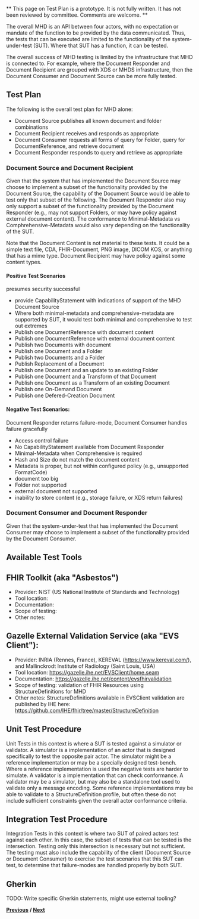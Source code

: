 ** This page on Test Plan is a prototype. It is not fully written. It has not been reviewed by committee. Comments are welcome. **

The overall MHD is an API between four actors, with no expectation or mandate of the function to be provided by the data communicated. Thus, the tests that can be executed are limited to the functionality of the system-under-test (SUT). Where that SUT has a function, it can be tested. 

The overall success of MHD testing is limited by the infrastructure that MHD is connected to. For example, where the Document Responder and Document Recipient are grouped with XDS or MHDS infrastructure, then the Document Consumer and Document Source can be more fully tested. 

## Test Plan

The following is the overall test plan for MHD alone:
* Document Source publishes all known document and folder combinations
* Document Recipient receives and responds as appropriate
* Document Consumer requests all forms of query for Folder, query for DocumentReference, and retrieve document
* Document Responder responds to query and retrieve as appropriate

### Document Source and Document Recipient

Given that the system that has implemented the Document Source may choose to implement a subset of the functionality provided by the Document Source, the capability of the Document Source would be able to test only that subset of the following. The Document Responder also may only support a subset of the functionality provided by the Document Responder (e.g., may not support Folders, or may have policy against external document content). The conformance to Minimal-Metadata vs Comphrehensive-Metadata would also vary depending on the functionality of the SUT. 

Note that the Document Content is not material to these tests. It could be a simple text file, CDA, FHIR-Document, PNG image, DICOM KOS, or anything that has a mime type. Document Recipient may have policy against some content types.

#### Positive Test Scenarios 
presumes security successful
* provide CapabilityStatement with indications of support of the MHD Document Source
* Where both minimal-metadata and comprehensive-metadata are supported by SUT, it would test both minimal and comprehensive to test out extremes 
* Publish one DocumentReference with document content
* Publish one DocumentReference with external document content
* Publish two Documents with document
* Publish one Document and a Folder
* Publish two Documents and a Folder
* Publish Replacement of a Document
* Publish one Document and an update to an existing Folder 
* Publish one Document and a Transform of that Document
* Publish one Document as a Transform of an existing Document
* Publish one On-Demand Document
* Publish one Defered-Creation Document

#### Negative Test Scenarios: 
Document Responder returns failure-mode, Document Consumer handles failure gracefully
* Access control failure
* No CapabilityStatement available from Document Responder
* Minimal-Metadata when Comprehensive is required
* Hash and Size do not match the document content
* Metadata is proper, but not within configured policy (e.g., unsupported FormatCode)
* document too big
* Folder not supported
* external document not supported
* inability to store content (e.g., storage failure, or XDS return failures)


### Document Consumer and Document Responder


Given that the system-under-test that has implemented the Document Consumer may choose to implement a subset of the functionality provided by the Document Consumer.


## Available Test Tools

## FHIR Toolkit (aka "Asbestos")
* Provider: NIST (US National Institute of Standards and Technology)
* Tool location:
* Documentation:
* Scope of testing:
* Other notes:

## Gazelle External Validation Service (aka "EVS Client"):
* Provider:  INRIA (Rennes, France), KEREVAL (https://www.kereval.com/), and Mallinckrodt Institute of Radiology (Saint Louis, USA) 
* Tool location: https://gazelle.ihe.net/EVSClient/home.seam
* Documentation: https://gazelle.ihe.net/content/evsfhirvalidation
* Scope of testing: validation of FHIR Resources using StructureDefinitions for MHD
* Other notes: StructureDefinitions available in EVSClient validation are published by IHE here: https://github.com/IHE/fhir/tree/master/StructureDefinition

## Unit Test Procedure

Unit Tests in this context is where a SUT is tested against a simulator or validator.  A simulator is a implementation of an actor that is designed specifically to test the opposite pair actor. The simulator might be a reference implementation or may be a specially designed test-bench. Where a reference implementation is used the negative tests are harder to simulate. A validator is a implementation that can check conformance. A validator may be a simulator, but may also be a standalone tool used to validate only a message encoding. Some reference implementations may be able to validate to a StructureDefinition profile, but often these do not include sufficient constraints given the overall actor conformance criteria. 

## Integration Test Procedure

Integration Tests in this context is where two SUT of paired actors test against each other. In this case, the subset of tests that can be tested is the intersection. Testing only this intersection is necessary but not sufficient. The testing must also include the capability of the client (Document Source or Document Consumer) to exercise the test scenarios that this SUT can test, to determine that failure-modes are handled properly by both SUT.

## Gherkin
TODO: Write specific Gherkin statements, might use external tooling?


**[Previous](32_fhir_maps.html) / [Next](a_issues.html)**

